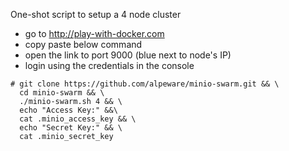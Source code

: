 
One-shot script to setup a 4 node cluster

- go to http://play-with-docker.com
- copy paste below command
- open the link to port 9000 (blue next to node's IP)
- login using the credentials in the console

```
# git clone https://github.com/alpeware/minio-swarm.git && \
  cd minio-swarm && \
  ./minio-swarm.sh 4 && \
  echo "Access Key:" &&\
  cat .minio_access_key && \
  echo "Secret Key:" && \
  cat .minio_secret_key
```
